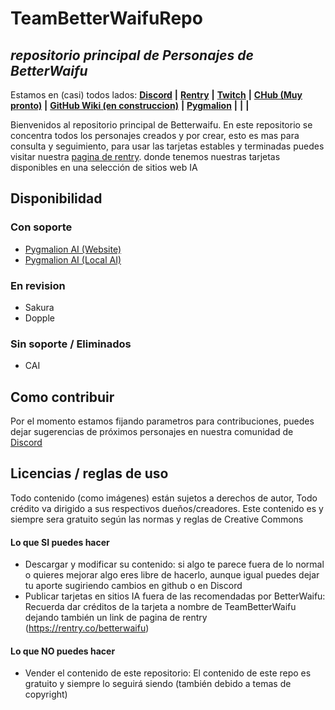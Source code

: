 # TeamBetterWaifuRepo
## *repositorio principal de Personajes de BetterWaifu*

Estamos en (casi) todos lados: **[Discord](https://discord.gg/2FUAs2VYf4)** **|** **[Rentry](https://rentry.co/betterwaifu)** **|** **[Twitch](https://www.twitch.tv/bomba0429)** **|** **[CHub (Muy pronto)]()** **|** **[GitHub Wiki (en construccion)](https://github.com/Bomba0429/TeamBetterWaifu/wiki)** **|** **[Pygmalion](https://pygmalion.chat/user/betterwaifuteam)** **|** **[]()** **|** **[]()** **|**

Bienvenidos al repositorio principal de Betterwaifu. En este repositorio se concentra todos los personajes creados y por crear, esto es mas para consulta y seguimiento, para usar las tarjetas estables y terminadas puedes visitar nuestra [pagina de rentry](https://rentry.co/betterwaifu). donde tenemos nuestras tarjetas disponibles en una selección de sitios web IA



## Disponibilidad

### Con soporte

 - [Pygmalion AI (Website)](https://pygmalion.chat/)
 - [Pygmalion AI (Local AI)](https://wiki.pygmalion.chat/en/llm/system-requirements)

### En revision

  - Sakura
  - Dopple

### Sin soporte / Eliminados

  - CAI


## Como contribuir

Por el momento estamos fijando parametros para contribuciones, puedes dejar sugerencias de próximos personajes en nuestra comunidad de [Discord](https://discord.gg/2FUAs2VYf4)

## Licencias / reglas de uso

Todo contenido (como imágenes) están sujetos a derechos de autor, Todo crédito va dirigido a sus respectivos dueños/creadores. Este contenido es y siempre sera gratuito según las normas y reglas de Creative Commons

#### Lo que SI puedes hacer

 - Descargar y modificar su contenido: si algo te parece fuera de lo normal o quieres mejorar algo eres libre de hacerlo, aunque igual puedes dejar tu aporte sugiriendo cambios en github o en Discord
 - Publicar tarjetas en sitios IA fuera de las recomendadas por BetterWaifu: Recuerda dar créditos de la tarjeta a nombre de TeamBetterWaifu dejando también un link de pagina de rentry (https://rentry.co/betterwaifu)


#### Lo que NO puedes hacer
  - Vender el contenido de este repositorio: El contenido de este repo es gratuito y siempre lo seguirá siendo (también debido a temas de copyright)

